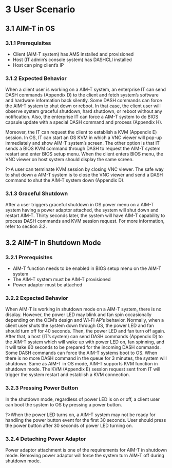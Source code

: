 # 3 User Scenario

## 3.1 AIM-T in OS

### 3.1.1 Prerequisites 

+ Client (AIM-T system) has AMS installed and provisioned 
+ Host (IT admin’s console system) has DASHCLI installed 
+ Host can ping client’s IP 

### 3.1.2     Expected Behavior 

When a client user is working on a AIM-T system, an enterprise IT can send DASH commands (Appendix D) to the client and fetch system’s software and hardware information back silently. Some DASH commands can force the AIM-T system to shut down or reboot. In that case, the client user will observe system graceful shutdown, hard shutdown, or reboot without any notification. Also, the enterprise IT can force a AIM-T system to do BIOS capsule update with a special DASH command and process (Appendix H). 

Moreover, the IT can request the client to establish a KVM (Appendix E) session. In OS, IT can start an OS KVM in which a VNC viewer will pop-up immediately and show AIM-T system’s screen. The other option is that IT sends a BIOS KVM command through DASH to request the AIM-T system restart and enter BIOS setup menu. When the client enters BIOS menu, the VNC viewer on host system should display the same screen. 

?>A user can terminate KVM session by closing VNC viewer. The safe way to shut down a AIM-T system is to close the VNC viewer and send a DASH command to shut the AIM-T system down (Appendix D).

### 3.1.3 Graceful Shutdown 

After a user triggers graceful shutdown in OS power menu on a AIM-T system having a power adaptor attached, the system will shut down and restart AIM-T. Thirty seconds later, the system will have AIM-T capability to process DASH commands and KVM session request. For more information, refer to section 3.2. 

## 3.2 AIM-T in Shutdown Mode 

### 3.2.1 Prerequisites 

+ AIM-T function needs to be enabled in BIOS setup menu on the AIM-T system 
+ The AIM-T system must be AIM-T provisioned 
+ Power adaptor must be attached 

### 3.2.2 Expected Behavior 

When AIM-T is working in shutdown mode on a AIM-T system, there is no display. However, the power LED may blink and fan spin occasionally depending on the OEM’s design and Wi-Fi AP’s behavior. Normally, when a client user shuts the system down through OS, the power LED and fan should turn off for 40 seconds. Then, the power LED and fan turn off again. After that, a host (IT’s system) can send DASH commands (Appendix D) to the AIM-T system which will wake up with power LED on, fan spinning, and it will take 60 seconds to be prepared for the incoming DASH commands. Some DASH commands can force the AIM-T systems boot to OS. When there is no more DASH command in the queue for 3 minutes, the system will shutdown. Same as AIM-T in OS mode, AIM-T supports KVM function in shutdown mode. The KVM (Appendix E) session request sent from IT will trigger the system restart and establish a KVM connection. 

### 3.2.3 Pressing Power Button 

In the shutdown mode, regardless of power LED is on or off, a client user can boot the system to OS by pressing a power button. 

?>When the power LED turns on, a AIM-T system may not be ready for handling the power button event for the first 30 seconds. User should press the power button after 30 seconds of power LED turning on.

### 3.2.4 Detaching Power Adaptor 

Power adaptor attachment is one of the requirements for AIM-T in shutdown mode. Removing power adaptor will force the system turn AIM-T off during shutdown mode.
